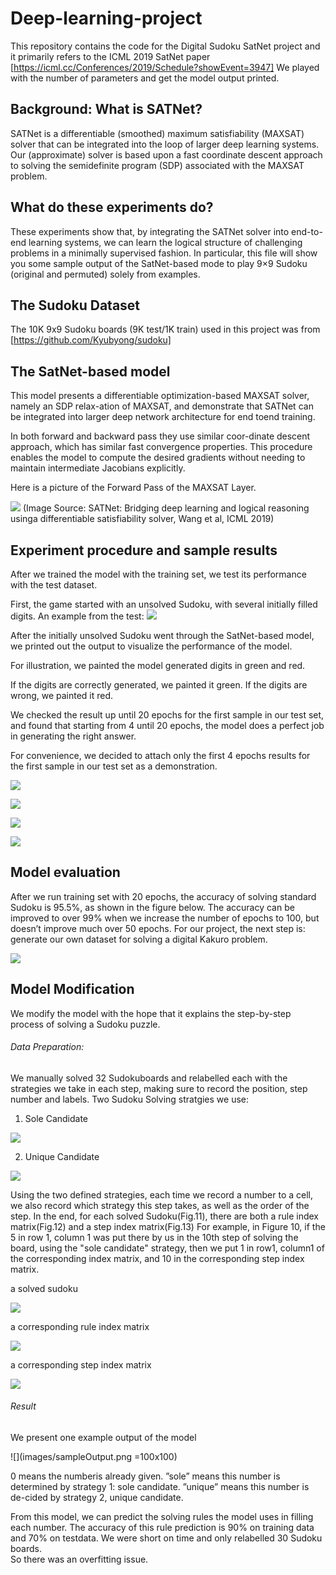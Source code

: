 # Deep-learning-project

This repository contains the code for the Digital Sudoku SatNet project and it primarily refers to the ICML 2019 SatNet paper [https://icml.cc/Conferences/2019/Schedule?showEvent=3947]
We played with the number of parameters and get the model output printed.

## Background: What is SATNet?

SATNet is a differentiable (smoothed) maximum satisfiability (MAXSAT) solver that can be integrated into the loop of larger deep learning systems. Our (approximate) solver is based upon a fast coordinate descent approach to solving the semidefinite program (SDP) associated with the MAXSAT problem.

## What do these experiments do?

These experiments show that, by integrating the SATNet solver into end-to-end learning systems, we can learn the logical structure of challenging problems in a minimally supervised fashion. 
In particular, this file will show you some sample output of the SatNet-based mode to play 9×9 Sudoku (original and permuted) solely from examples.

## The Sudoku Dataset

The 10K 9x9 Sudoku boards (9K test/1K train) used in this project was from [https://github.com/Kyubyong/sudoku]

## The SatNet-based model

This model presents a differentiable optimization-based MAXSAT solver, namely an SDP relax-ation of MAXSAT,  and demonstrate  that SATNet can be integrated into larger deep network architecture for end toend training. 

In both forward and backward pass they use similar coor-dinate descent approach, which has similar fast convergence properties. This procedure enables the model to compute the desired gradients without needing to maintain intermediate Jacobians explicitly.

Here is a picture of the Forward Pass of the MAXSAT Layer.

![](images/model-architecture.png)
(Image Source: SATNet: Bridging deep learning and logical reasoning usinga differentiable satisfiability solver, Wang et al, ICML 2019)


## Experiment procedure and sample results

After we trained the model with the training set, we test its performance with the test dataset.

First, the game started with an unsolved Sudoku, with several initially filled digits. An example from the test:
![](images/initialSudoku.jpeg)

After the initially unsolved Sudoku went through the SatNet-based model, we printed out the output to visualize the performance of the model. 

For illustration, we painted the model generated digits in green and red. 

If the digits are correctly generated, we painted it green. 
If the digits are wrong, we painted it red. 

We checked the result up until 20 epochs for the first sample in our test set, and found that starting from 4 until 20 epochs, the model does a perfect job in generating the right answer. 

For convenience, we decided to attach only the first 4 epochs results for the first sample in our test set as a demonstration.

![](images/epoch1.jpeg)

![](images/epoch2.jpeg)

![](images/epoch3.jpeg)

![](images/epoch4.jpeg)


## Model evaluation
After we run training set with 20 epochs, the accuracy of solving standard Sudoku is 95.5%, as shown in the figure below. 
The accuracy can be improved to over 99% when we increase the number of epochs to 100, but doesn’t improve much over 50 epochs. For our project, the next step is: generate our own dataset for solving a digital Kakuro problem.

![](images/accuracy.jpeg)


## Model Modification
We modify the model with the hope that it explains the step-by-step process of solving a Sudoku puzzle.
###### Data Preparation: 
We manually solved 32 Sudokuboards  and  relabelled  each  with  the  strategies  we  take  in each step, making sure to record the position, step number and labels. 
Two Sudoku Solving stratgies we use:
 1. Sole Candidate
 
![](images/1solecandidate.png)

 2. Unique Candidate
 
![](images/2uniquecandidate.png)

Using the two defined strategies, each time we record a number to a cell, we also record which strategy this step takes, as well as the order of the step. In the end, for each solved Sudoku(Fig.11), there are both a rule index matrix(Fig.12) and a step index matrix(Fig.13) For example, in Figure 10, if the 5 in row 1, column 1 was put there by us in the 10th step of solving the board, using the "sole candidate" strategy, then we put 1 in row1, column1 of the corresponding index matrix, and 10 in the corresponding step index matrix. 

a solved sudoku

![](images/8.jpg)

a corresponding rule index matrix

![](images/9.jpg)

a corresponding step index matrix

![](images/10.jpg)


###### Result
We present one example output of the model

![](images/sampleOutput.png =100x100)

0 means the numberis already given. 
”sole” means this number is determined by strategy 1: sole candidate. 
”unique” means this number is de-cided by strategy 2, unique candidate. 

From this model, we can predict the solving rules the model uses in filling each number. 
The accuracy of this rule prediction is 90% on training data and 70% on testdata. 
We were short on time and only relabelled 30 Sudoku boards.  
So there was an overfitting issue. 
